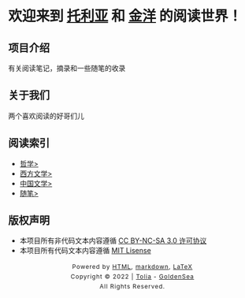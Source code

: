 # 欢迎来到 [托利亚](github.com.Tolia-GH) 和 [金洋](github.com.golden-sea) 的阅读世界！

## 项目介绍
有关阅读笔记，摘录和一些随笔的收录

## 关于我们
两个喜欢阅读的好哥们儿

## 阅读索引

- [哲学>](哲学/README.md)
- [西方文学>]()
- [中国文学>]()
- [随笔>]()

## 版权声明
- 本项目所有非代码文本内容遵循 [CC BY-NC-SA 3.0 许可协议](https://creativecommons.org/licenses/by-nc-sa/3.0/deed.zh)
- 本项目所有代码文本内容遵循 [MIT Lisense](https://opensource.org/licenses/mit-license.php)

<style type="text/css">
    #footer {
        position: relative;
        margin: 0 auto;
        line-height: 20px;
        text-align: center;
        font-size: 12px;
        letter-spacing: 1px;
    }
 
    .content {
        height: 1800px;
        width: 100%;
        text-align: center;
    }
</style>
<div id="footer">
    Powered by
    <a href="https://html5up.net">HTML</a>, 
    <a href="https://html5up.net">markdown</a>, 
    <a href="https://html5up.net">LaTeX</a>
    <br>
    Copyright © 2022 | 
    <a href="">Tolia</a> - 
    <a href="">GoldenSea</a>
    <br>
    All Rights Reserved.
    <br>
</div>
